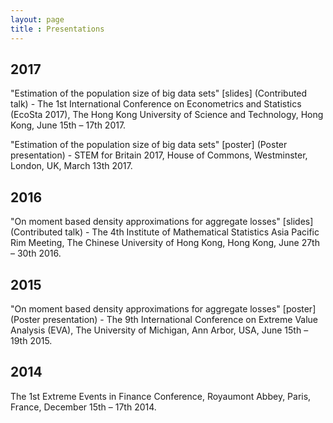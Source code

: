 ```yaml
---
layout: page
title : Presentations
---
```


## 2017
<p>"Estimation of the population size of big data sets" [slides] (Contributed talk) - The 1st International Conference on Econometrics and Statistics (EcoSta 2017), The Hong Kong University of Science and Technology, Hong Kong, June 15th – 17th 2017.</p>
<p>"Estimation of the population size of big data sets" [poster] (Poster presentation) - STEM for Britain 2017, House of Commons, Westminster, London, UK, March 13th 2017.</p>

## 2016
<p>"On moment based density approximations for aggregate losses" [slides] (Contributed talk) - The 4th Institute of Mathematical Statistics Asia Pacific Rim Meeting, The Chinese University of Hong Kong, Hong Kong, June 27th – 30th 2016.</p>

## 2015
<p>"On moment based density approximations for aggregate losses" [poster] (Poster presentation) - The 9th International Conference on Extreme Value Analysis (EVA), The University of Michigan, Ann Arbor, USA, June 15th – 19th 2015.</p>

## 2014
<p>The 1st Extreme Events in Finance Conference, Royaumont Abbey, Paris, France, December 15th – 17th 2014.</p>
